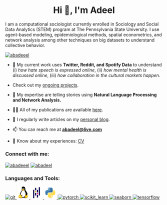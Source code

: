 <h1 align="center">Hi 👋, I'm Adeel</h1>
I am a computational sociologist currently enrolled in Sociology and Social Data Analytics (STEM) program at The Pennsylvania State University. I use agent-based modeling, epidemiological methods, spatial econometrics, and network analysis among other techniques on big datasets to understand collective behavior.

<p align="left"> <a href="https://twitter.com/abadeeel" target="blank"><img src="https://img.shields.io/twitter/follow/abadeeel?logo=twitter&style=for-the-badge" alt="abadeeel" /></a> </p>

- 🔭 My current work uses **Twitter, Reddit, and Spotify Data** to understand (i) *how hate speech is expressed online*, (ii) *how mental health is discussed online*, (iii) *how collaboration in the cultural markets happen*.
- Check out my [ongoing projects](https://abadeel.com/ongoing-projects/).

- 🌱 My expertise are telling stories using **Natural Language Processing and Network Analysis.**

- 👨‍💻 All of my publications are available [here](https://abadeel.com/publications/).

- 📝 I regularly write articles on my [ personal blog](https://abadeel.com/blog/).

- 📫 You can reach me at **abadeel@live.com**

- 📄 Know about my experiences: [CV](https://abadeel.com/wp-content/uploads/2023/07/Abdul-Basit-Adeel_CV.pdf)

<h3 align="left">Connect with me:</h3>
<p align="left">
<a href="https://twitter.com/abadeeel" target="blank"><img align="center" src="https://raw.githubusercontent.com/rahuldkjain/github-profile-readme-generator/master/src/images/icons/Social/twitter.svg" alt="abadeeel" height="30" width="40" /></a>
<a href="https://linkedin.com/in/abadeel" target="blank"><img align="center" src="https://raw.githubusercontent.com/rahuldkjain/github-profile-readme-generator/master/src/images/icons/Social/linked-in-alt.svg" alt="abadeel" height="30" width="40" /></a>
</p>

<h3 align="left">Languages and Tools:</h3>
<p align="left"> <a href="https://git-scm.com/" target="_blank" rel="noreferrer"> <img src="https://www.vectorlogo.zone/logos/git-scm/git-scm-icon.svg" alt="git" width="40" height="40"/> </a> <a href="https://www.linux.org/" target="_blank" rel="noreferrer"> <img src="https://raw.githubusercontent.com/devicons/devicon/master/icons/linux/linux-original.svg" alt="linux" width="40" height="40"/> </a> <a href="https://pandas.pydata.org/" target="_blank" rel="noreferrer"> <img src="https://raw.githubusercontent.com/devicons/devicon/2ae2a900d2f041da66e950e4d48052658d850630/icons/pandas/pandas-original.svg" alt="pandas" width="40" height="40"/> </a> <a href="https://www.python.org" target="_blank" rel="noreferrer"> <img src="https://raw.githubusercontent.com/devicons/devicon/master/icons/python/python-original.svg" alt="python" width="40" height="40"/> </a> <a href="https://pytorch.org/" target="_blank" rel="noreferrer"> <img src="https://www.vectorlogo.zone/logos/pytorch/pytorch-icon.svg" alt="pytorch" width="40" height="40"/> </a> <a href="https://scikit-learn.org/" target="_blank" rel="noreferrer"> <img src="https://upload.wikimedia.org/wikipedia/commons/0/05/Scikit_learn_logo_small.svg" alt="scikit_learn" width="40" height="40"/> </a> <a href="https://seaborn.pydata.org/" target="_blank" rel="noreferrer"> <img src="https://seaborn.pydata.org/_images/logo-mark-lightbg.svg" alt="seaborn" width="40" height="40"/> </a> <a href="https://www.tensorflow.org" target="_blank" rel="noreferrer"> <img src="https://www.vectorlogo.zone/logos/tensorflow/tensorflow-icon.svg" alt="tensorflow" width="40" height="40"/> </a> </p>
